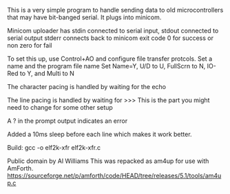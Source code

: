 This is a very simple program to handle sending data to old microcontrollers that may have bit-banged serial. It plugs into minicom.

Minicom uploader has stdin connected to serial input,
stdout connected to serial output
stderr connects back to minicom
exit code 0 for success or non zero for fail

To set this up, use Control+AO and configure file transfer 
protcols. Set a name and the program file name 
 Set Name=Y, U/D to U, FullScrn to N, IO-Red to Y, and Multi to N


The character pacing is handled by waiting for the echo

The line pacing is handled by waiting for >>> This is the part you might need to change for some other setup

A ? in the prompt output indicates an error


Added a 10ms sleep before each line which makes it work better.

Build: gcc -o elf2k-xfr elf2k-xfr.c




Public domain by Al Williams
This was repacked as am4up for use with AmForth.
https://sourceforge.net/p/amforth/code/HEAD/tree/releases/5.1/tools/am4up.c


